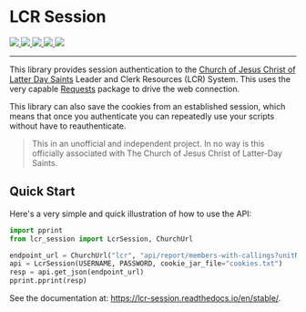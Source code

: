 # LCR Session

<p>
    <a href="https://lcr-session.readthedocs.io/en/stable/">
        <img src="https://img.shields.io/readthedocs/lcr-session"/>
    </a>
    <a href="https://pypi.org/project/lcr-session/">
        <img src="https://img.shields.io/pypi/v/lcr-session"/>
    </a>
    <a href="https://pypi.org/project/lcr-session/">
        <img src="https://img.shields.io/pypi/wheel/lcr-session"/>
    </a>
    <a href="https://pypi.org/project/lcr-session/">
        <img src="https://img.shields.io/pypi/pyversions/lcr-session"/>
    </a>
    <a href="https://github.com/IsaacsLab42/lcr_session/">
        <img src="https://img.shields.io/github/license/IsaacsLab42/lcr_session"/>
    </a>
</p>

---

This library provides session authentication to the [Church of Jesus Christ of Latter
Day Saints](https://www.churchofjesuschrist.org) Leader and Clerk Resources (LCR)
System. This uses the very capable
[Requests](https://requests.readthedocs.io/en/stable/) package to drive the web
connection.

This library can also save the cookies from an established session, which means that
once you authenticate you can repeatedly use your scripts without have to
reauthenticate.

> This in an unofficial and independent project. In no way is this officially
> associated with The Church of Jesus Christ of Latter-Day Saints.

## Quick Start

Here's a very simple and quick illustration of how to use the API:

```python
import pprint
from lcr_session import LcrSession, ChurchUrl

endpoint_url = ChurchUrl("lcr", "api/report/members-with-callings?unitNumber={unit}")
api = LcrSession(USERNAME, PASSWORD, cookie_jar_file="cookies.txt")
resp = api.get_json(endpoint_url)
pprint.pprint(resp)
```

See the documentation at: https://lcr-session.readthedocs.io/en/stable/.
